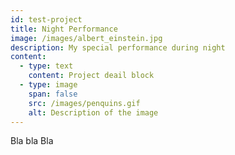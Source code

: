 ```yaml
---
id: test-project
title: Night Performance
image: /images/albert_einstein.jpg
description: My special performance during night
content:
  - type: text
    content: Project deail block
  - type: image
    span: false
    src: /images/penquins.gif
    alt: Description of the image
---
```

Bla bla Bla
